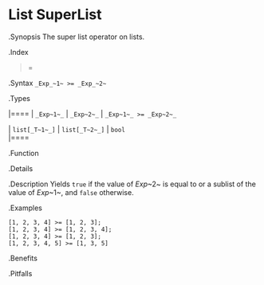 # List SuperList

.Synopsis
The super list operator on lists.

.Index
>=

.Syntax
`_Exp_~1~ >= _Exp_~2~`

.Types


|====
| `_Exp~1~_`     |  `_Exp~2~_`     | `_Exp~1~_ >= _Exp~2~_` 

| `list[_T~1~_]` |  `list[_T~2~_]` | `bool`               
|====

.Function

.Details

.Description
Yields `true` if the value of _Exp_~2~ is equal to or a sublist of the value of _Exp_~1~,  and `false` otherwise.

.Examples
```rascal-shell
[1, 2, 3, 4] >= [1, 2, 3];
[1, 2, 3, 4] >= [1, 2, 3, 4];
[1, 2, 3, 4] >= [1, 2, 3];
[1, 2, 3, 4, 5] >= [1, 3, 5]
```

.Benefits

.Pitfalls

